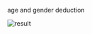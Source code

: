 age and gender deduction

![result](https://github.com/user-attachments/assets/3736372f-1540-49f5-994b-e9c7b3d94064)
